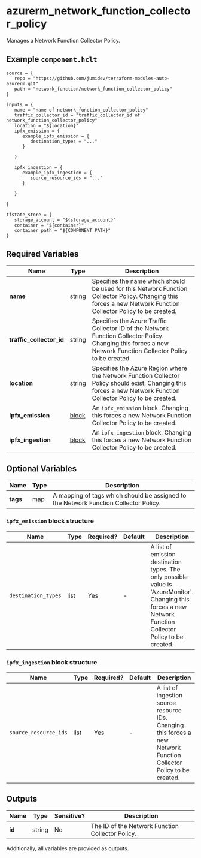 # azurerm_network_function_collector_policy

Manages a Network Function Collector Policy.

## Example `component.hclt`

```hcl
source = {
   repo = "https://github.com/jumidev/terraform-modules-auto-azurerm.git" 
   path = "network_function/network_function_collector_policy" 
}

inputs = {
   name = "name of network_function_collector_policy" 
   traffic_collector_id = "traffic_collector_id of network_function_collector_policy" 
   location = "${location}" 
   ipfx_emission = {
      example_ipfx_emission = {
         destination_types = "..."   
      }
  
   }
 
   ipfx_ingestion = {
      example_ipfx_ingestion = {
         source_resource_ids = "..."   
      }
  
   }
 
}

tfstate_store = {
   storage_account = "${storage_account}" 
   container = "${container}" 
   container_path = "${COMPONENT_PATH}" 
}

```

## Required Variables

| Name | Type |  Description |
| ---- | --------- |  ----------- |
| **name** | string |  Specifies the name which should be used for this Network Function Collector Policy. Changing this forces a new Network Function Collector Policy to be created. | 
| **traffic_collector_id** | string |  Specifies the Azure Traffic Collector ID of the Network Function Collector Policy. Changing this forces a new Network Function Collector Policy to be created. | 
| **location** | string |  Specifies the Azure Region where the Network Function Collector Policy should exist. Changing this forces a new Network Function Collector Policy to be created. | 
| **ipfx_emission** | [block](#ipfx_emission-block-structure) |  An `ipfx_emission` block. Changing this forces a new Network Function Collector Policy to be created. | 
| **ipfx_ingestion** | [block](#ipfx_ingestion-block-structure) |  An `ipfx_ingestion` block. Changing this forces a new Network Function Collector Policy to be created. | 

## Optional Variables

| Name | Type |  Description |
| ---- | --------- |  ----------- |
| **tags** | map |  A mapping of tags which should be assigned to the Network Function Collector Policy. | 

### `ipfx_emission` block structure

| Name | Type | Required? | Default | Description |
| ---- | ---- | --------- | ------- | ----------- |
| `destination_types` | list | Yes | - | A list of emission destination types. The only possible value is 'AzureMonitor'. Changing this forces a new Network Function Collector Policy to be created. |

### `ipfx_ingestion` block structure

| Name | Type | Required? | Default | Description |
| ---- | ---- | --------- | ------- | ----------- |
| `source_resource_ids` | list | Yes | - | A list of ingestion source resource IDs. Changing this forces a new Network Function Collector Policy to be created. |



## Outputs

| Name | Type | Sensitive? | Description |
| ---- | ---- | --------- | --------- |
| **id** | string | No  | The ID of the Network Function Collector Policy. | 

Additionally, all variables are provided as outputs.
